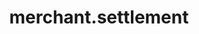 ---
layout: ResourceOverview
title: merchant.settlement
description: Overview
schema: merchant.settlement
api: merchant
---